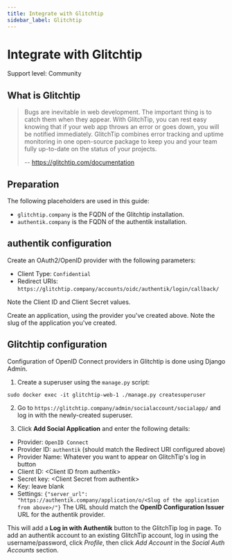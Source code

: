 ```yaml
---
title: Integrate with Glitchtip
sidebar_label: Glitchtip
---
```


# Integrate with Glitchtip

<span class="badge badge--secondary">Support level: Community</span>

## What is Glitchtip

> Bugs are inevitable in web development. The important thing is to catch them when they appear. With GlitchTip, you can rest easy knowing that if your web app throws an error or goes down, you will be notified immediately. GlitchTip combines error tracking and uptime monitoring in one open-source package to keep you and your team fully up-to-date on the status of your projects.
>
> -- https://glitchtip.com/documentation

## Preparation

The following placeholders are used in this guide:

- `glitchtip.company` is the FQDN of the Glitchtip installation.
- `authentik.company` is the FQDN of the authentik installation.

## authentik configuration

Create an OAuth2/OpenID provider with the following parameters:

- Client Type: `Confidential`
- Redirect URIs: `https://glitchtip.company/accounts/oidc/authentik/login/callback/`

Note the Client ID and Client Secret values.

Create an application, using the provider you've created above. Note the slug of the application you've created.

## Glitchtip configuration

Configuration of OpenID Connect providers in Glitchtip is done using Django Admin.

1. Create a superuser using the `manage.py` script:

```
sudo docker exec -it glitchtip-web-1 ./manage.py createsuperuser
```

2. Go to `https://glitchtip.company/admin/socialaccount/socialapp/` and log in with the newly-created superuser.

3. Click **Add Social Application** and enter the following details:

- Provider: `OpenID Connect`
- Provider ID: `authentik` (should match the Redirect URI configured above)
- Provider Name: Whatever you want to appear on GlitchTip's log in button
- Client ID: &lt;Client ID from authentik>
- Secret key: &lt;Client Secret from authentik>
- Key: leave blank
- Settings: `{"server_url": "https://authentik.company/application/o/<Slug of the application from above>/"}`
  The URL should match the **OpenID Configuration Issuer** URL for the authentik provider.

This will add a **Log in with Authentik** button to the GlitchTip log in page. To add an authentik account to an existing GlitchTip account, log in using the username/password, click _Profile_, then click _Add Account_ in the _Social Auth Accounts_ section.
